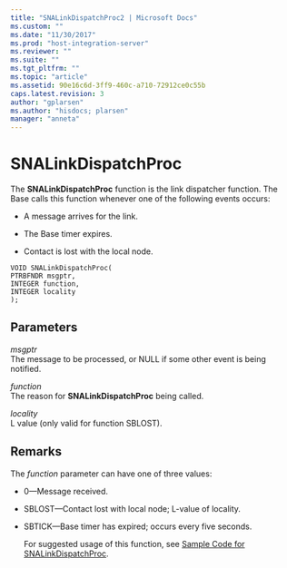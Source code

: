 ```yaml
---
title: "SNALinkDispatchProc2 | Microsoft Docs"
ms.custom: ""
ms.date: "11/30/2017"
ms.prod: "host-integration-server"
ms.reviewer: ""
ms.suite: ""
ms.tgt_pltfrm: ""
ms.topic: "article"
ms.assetid: 90e16c6d-3ff9-460c-a710-72912ce0c55b
caps.latest.revision: 3
author: "gplarsen"
ms.author: "hisdocs; plarsen"
manager: "anneta"
---
```

# SNALinkDispatchProc
The **SNALinkDispatchProc** function is the link dispatcher function. The Base calls this function whenever one of the following events occurs:  
  
-   A message arrives for the link.  
  
-   The Base timer expires.  
  
-   Contact is lost with the local node.  
  
```  
VOID SNALinkDispatchProc(  
PTRBFNDR msgptr,  
INTEGER function,  
INTEGER locality   
);  
```  
  
## Parameters  
 *msgptr*  
 The message to be processed, or NULL if some other event is being notified.  
  
 *function*  
 The reason for **SNALinkDispatchProc** being called.  
  
 *locality*  
 L value (only valid for function SBLOST).  
  
## Remarks  
 The *function* parameter can have one of three values:  
  
- 0—Message received.  
  
- SBLOST—Contact lost with local node; L-value of locality.  
  
- SBTICK—Base timer has expired; occurs every five seconds.  
  
  For suggested usage of this function, see [Sample Code for SNALinkDispatchProc](./sample-code-for-snalinkdispatchproc2.md).